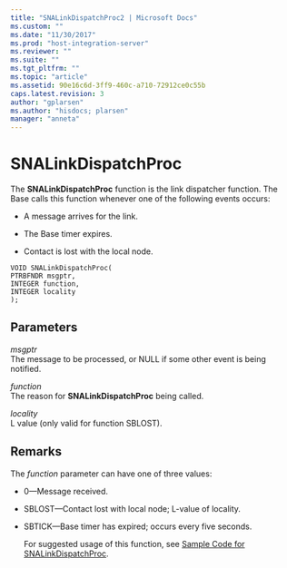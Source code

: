 ```yaml
---
title: "SNALinkDispatchProc2 | Microsoft Docs"
ms.custom: ""
ms.date: "11/30/2017"
ms.prod: "host-integration-server"
ms.reviewer: ""
ms.suite: ""
ms.tgt_pltfrm: ""
ms.topic: "article"
ms.assetid: 90e16c6d-3ff9-460c-a710-72912ce0c55b
caps.latest.revision: 3
author: "gplarsen"
ms.author: "hisdocs; plarsen"
manager: "anneta"
---
```

# SNALinkDispatchProc
The **SNALinkDispatchProc** function is the link dispatcher function. The Base calls this function whenever one of the following events occurs:  
  
-   A message arrives for the link.  
  
-   The Base timer expires.  
  
-   Contact is lost with the local node.  
  
```  
VOID SNALinkDispatchProc(  
PTRBFNDR msgptr,  
INTEGER function,  
INTEGER locality   
);  
```  
  
## Parameters  
 *msgptr*  
 The message to be processed, or NULL if some other event is being notified.  
  
 *function*  
 The reason for **SNALinkDispatchProc** being called.  
  
 *locality*  
 L value (only valid for function SBLOST).  
  
## Remarks  
 The *function* parameter can have one of three values:  
  
- 0—Message received.  
  
- SBLOST—Contact lost with local node; L-value of locality.  
  
- SBTICK—Base timer has expired; occurs every five seconds.  
  
  For suggested usage of this function, see [Sample Code for SNALinkDispatchProc](./sample-code-for-snalinkdispatchproc2.md).